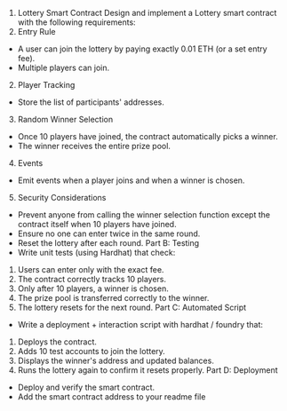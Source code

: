 1. Lottery Smart Contract
Design and implement a Lottery smart contract with the following requirements:
1. Entry Rule
- A user can join the lottery by paying exactly 0.01 ETH (or a set entry fee).
- Multiple players can join.
2. Player Tracking
- Store the list of participants' addresses.
3. Random Winner Selection
- Once 10 players have joined, the contract automatically picks a winner.
- The winner receives the entire prize pool.
4. Events
- Emit events when a player joins and when a winner is chosen.
5. Security Considerations
- Prevent anyone from calling the winner selection function except the contract itself when 10 players have joined.
- Ensure no one can enter twice in the same round.
- Reset the lottery after each round.
Part B: Testing
- Write unit tests (using Hardhat) that check:
1. Users can enter only with the exact fee.
2. The contract correctly tracks 10 players.
3. Only after 10 players, a winner is chosen.
4. The prize pool is transferred correctly to the winner.
5. The lottery resets for the next round.
Part C: Automated Script
- Write a deployment + interaction script with hardhat / foundry that:
1. Deploys the contract.
2. Adds 10 test accounts to join the lottery.
3. Displays the winner's address and updated balances.
4. Runs the lottery again to confirm it resets properly.
Part D: Deployment
- Deploy and verify the smart contract.
- Add the smart contract address to your readme file